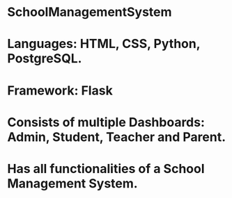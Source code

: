 # SchoolManagementSystem
# Languages: HTML, CSS, Python, PostgreSQL.
# Framework: Flask

# Consists of multiple Dashboards: Admin, Student, Teacher and Parent.

# Has all functionalities of a School Management System.
